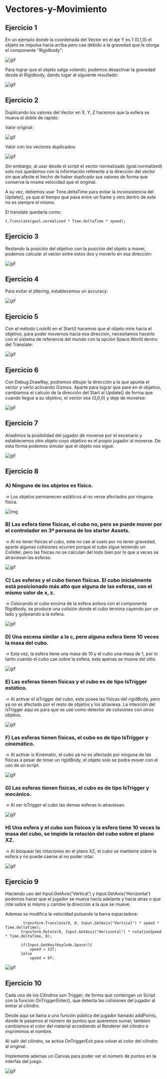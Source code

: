# Vectores-y-Movimiento


## Ejercicio 1

En un ejemplo donde la coordenada del Vector en el eje Y es 1 (0,1,0) el objeto se impulsa hacia arriba pero cae debido a la gravedad que le otorga el componente "Rigidbody":

![gif](./GIF/conGravedad.gif)

Para lograr que el objeto salga volando, podemos desactivar la gravedad desde el Rigidbody, dando lugar al siguiente resultado:

![gif](./GIF/sinGravedad.gif)


## Ejercicio 2

Duplicando los valores del Vector en X, Y, Z hacemos que la esfera se mueva el doble de rapido:

Valor original:

![gif](./GIF/escalaNormal.gif)

Valor con los vectores duplicados:

![gif](./GIF/escalaDuplicada.gif)

Sin embargo, al usar desde el script el vector normalizado (goal.normalized) solo nos quedamos con la información referente a la dirección del vector sin que afecte el hecho de haber duplicado sus valores de forma que conserva la misma velocidad que el original.

 A su vez, debemos usar Time.deltaTime para evitar la inconsistencia del Update(), ya que el tiempo que pasa entre un frame y otro dentro de este no es siempre el mismo.
 
 El translate quedaría como:
 
 ```
 t.Translate(goal.normalized * Time.deltaTime * speed);
 ```
 
 ## Ejercicio 3
 
 Restando la posición del objetivo con la posición del objeto a mover, podemos calcular el vector entre estos dos y moverlo en esa dirección:
 
 ![gif](./GIF/Ej3.gif)
 
 ## Ejercicio 4
 
 Para evitar el jittering, establecemos un accuracy:
 
  ![gif](./GIF/Ej4.gif)
 
 ## Ejercicio 5
 
 Con el método LookAt en el Start() hacemos que el objeto mire hacia el objetivo, para poder movernos hacia esa dirección, necesitamos hacerlo con el sistema de referencia del mundo con la opción Space.World dentro del Translate:
 
  ![gif](./GIF/Ej5.gif)
 
 ## Ejercicio 6
 
 Con Debug.DrawRay, podremos dibujar la dirección a la que apunta el vector y verlo activando Gizmos. Aparte para lograr que pare en el objetivo, cambiamos el calculo de la dirección del Start al Update() de forma que cuando llegue a su objetivo, el vector sea (0,0,0) y deje de moverse:
 
  ![gif](./GIF/Ej6.gif)
 
 ## Ejercicio 7
 
 Añadimos la posibilidad del jugador de moverse por el escenario y establecemos otro objeto cuyo objetivo es el propio jugador al moverse. De esta forma podemos simular que el objeto nos sigue.
 
  ![gif](./GIF/Ej7.gif)
 
 ## Ejercicio 8
 
 ### A) Ninguno de los objetos es físico.
  -> Los objetos permanecen estáticos al no verse afectados por ninguna física.
 
 ![img](./img/A.PNG)
 
 ### B) Las esfera tiene físicas, el cubo no, pero se puede mover por el controlador en 3ª persona de los starter Assets.
  -> Al no tener físicas el cubo, este no cae al suelo por no tener gravedad, aparte algunas colisiones ocurren porque el cubo sigue teniendo un Collider, pero las físicas no se calculan del todo bien por lo que a veces se atraviesan las esferas.
 
 ![gif](./GIF/B.gif)
 
 ### C) Las esferas y el cubo tienen físicas. El cubo inicialmente está posicionado más alto que alguna de las esferas, con el mismo valor de x, z.
  -> Colocando el cubo encima de la esfera ambos con el componente Rigidbody, se produce una colisión donde el cubo termina cayendo por un lado y golpeando a la esfera.
 
 ![gif](./GIF/C.gif)
 
  ### D) Una escena similar a la c, pero alguna esfera tiene 10 veces la masa del cubo.
  -> Esta vez, la esfera tiene una masa de 10 y el cubo una masa de 1, por lo tanto cuando el cubo cae sobre la esfera, esta apenas se mueve del sitio.
 
 ![gif](./GIF/D.gif)
 
  ### E) Las esferas tienen físicas y el cubo es de tipo IsTrigger estático.
  -> Al activar el isTrigger del cubo, este posee las físicas del rigidBody, pero ya no es afectado por el resto de objetos y los atraviesa. La intención del isTrigger   aqui es para que se use como detector de colisiones con otros objetos.
 
 ![gif](./GIF/Ej8E.gif)
 
  ### F) Las esferas tienen físicas, el cubo es de tipo IsTrigger y cinemático.
  -> Al activar is Kinematic, el cubo ya no es afectado por ninguna de las físicas a pesar de tener un rigidBody, el objeto solo se podra mover con el uso de un      script.
 
 ![gif](./GIF/Ej8F.gif)
 
  ### G) Las esferas tienen físicas, el cubo es de tipo IsTrigger y mecánico.
  -> Al ser IsTrigger el cubo las demas esferas lo atraviesan.
 
 ![gif](./GIF/Ej8G.gif)
 
  ### H) Una esfera y el cubo son físicos y la esfera tiene 10 veces la masa del cubo, se impide la rotación del cubo sobre el plano XZ.
  -> Al bloquear las rotaciones en el plano XZ, el cubo se mantiene sobre la esfera y no puede caerse al no poder rotar.
 
 ![gif](./GIF/H.gif)
 
  ## Ejercicio 9
 
 Haciendo uso del Input.GetAxis('Vertical') y Input.GetAxis('Horizontal') podemos hacer que el jugador se mueva hacia adelante y hacia atras o que rote sobre si mismo y cambie la dirección a la que se mueve. 

Ademas se modifica la velocidad pulsando la barra espaciadora:
 
 ```
         transform.Translate(0, 0, Input.GetAxis("Vertical") * speed * Time.deltaTime);
        transform.Rotate(0, Input.GetAxis("Horizontal") * rotationSpeed * Time.deltaTime, 0);

        if(Input.GetKey(KeyCode.Space)){
            speed = 12f;
        }else
            speed = 6f;
 ```
 
  ![gif](./GIF/Ej9.gif)
  
   ## Ejercicio 10
 
 Cada uno de los Cilindros son Trigger, de forma que contengan un Script con la función OnTriggerEnter(), que detecta las colisiones del jugador al entrar al cilindro.

Desde aqui se llama a una función pública del jugador llamado addPoints, donde le pasamos el número de puntos que queremos sumar, tambien cambiamos el color del material accediendo al Renderer del cilindro e imprimimos el nombre.
 
 Al salir del cilindro, se activa OnTriggerExit para volver el color del cilindro al original.

Implemente ademas un Canvas para poder ver el número de puntos en la interfaz del juego.
 
  ![gif](./GIF/Ej10.gif)
